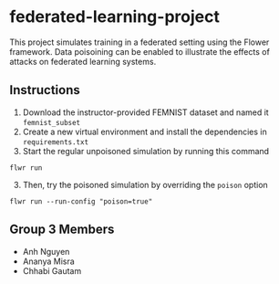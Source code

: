 # federated-learning-project

This project simulates training in a federated setting using the Flower framework. Data poisoining can be enabled to illustrate the effects of attacks on federated learning systems.

## Instructions

1. Download the instructor-provided FEMNIST dataset and named it `femnist_subset`
2. Create a new virtual environment and install the dependencies in `requirements.txt`
3. Start the regular unpoisoned simulation by running this command

```
flwr run
```

3. Then, try the poisoned simulation by overriding the `poison` option

```
flwr run --run-config "poison=true"
```

## Group 3 Members

- Anh Nguyen
- Ananya Misra
- Chhabi Gautam
